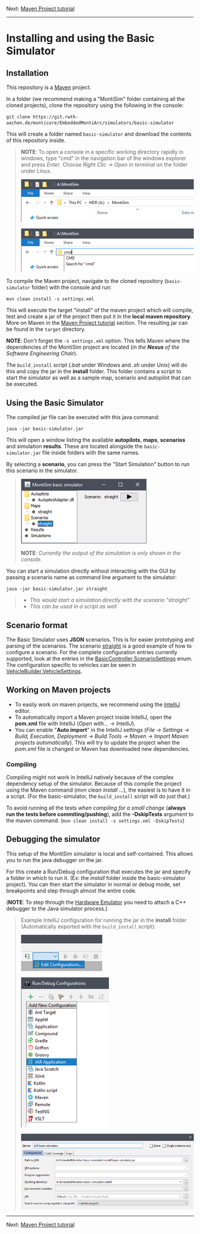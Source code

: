 <!-- (c) https://github.com/MontiCore/monticore -->
Next: [Maven Project tutorial](maven.md)

---

# Installing and using the Basic Simulator



## Installation

This repository is a [Maven](https://maven.apache.org/) project.

In a folder (we recommend making a "MontiSim" folder containing all the cloned projects), clone the repository using the following in the console:
```batch
git clone https://git.rwth-aachen.de/monticore/EmbeddedMontiArc/simulators/basic-simulator
```
This will create a folder named `basic-simulator` and download the contents of this repository inside.

> **NOTE**: To open a console in a specific working directory rapidly in windows, type "cmd" in the navigation bar of the windows explorer and press *Enter*.
> Choose *Right Clic -> Open in terminal* on the folder under Linux.
>
> ![Select the navigation bar.](images/cmd1.png "Select the navigation bar.")
>
> ![Type in "cmd" then press Enter.](images/cmd2.png "Type in cmd then press Enter.")

To compile the Maven project, navigate to the cloned repository (`basic-simulator` folder) with the console and run:
```batch
mvn clean install -s settings.xml
```
This will execute the target "install" of the maven project which will compile, test and create a jar of the project then put it in the
**local maven repository**. More on Maven in the [Maven Project tutorial](docs/maven.md) section. The resulting
jar can be found in the `target` directory.

**NOTE**: Don't forget the `-s settings.xml` option. This tells Maven where the dependencies of the MontiSim project are located 
(_in the **Nexus** of the Software Engineering Chair_).

The `build_install` script (*.bat* under Windows and *.sh* under Unix) will do this and copy the jar in the **install**
folder. This folder contains a script to start the simulator as well as a sample map, scenario and autopilot that can be 
executed.

## Using the Basic Simulator

The compiled jar file can be executed with this java command:
```batch
java -jar basic-simulator.jar
```

This will open a window listing the available **autopilots**, **maps**, **scenarios** and simulation **results**. These are 
located alongside the `basic-simulator.jar` file inside folders with the same names.

By selecting a **scenario**, you can press the "Start Simulation" button to run this scenario in the simulator.

> ![Scenario select.](images/usage.png "Select a scenario and press the button.")
> 
> **NOTE**: *Currently the output of the simulation is only shown in the console.*

You can start a simulation directly without interacting with the GUI by passing a scenario name as command line argument
to the simulator:
```batch
java -jar basic-simulator.jar straight
```
> - *This would start a simulation directly with the scenario "straight"*
> - *This can be used in a script as well*

## Scenario format

The Basic Simulator uses **JSON** scenarios. This is for easier prototyping and parsing of the scenarios. The scenario [straight](../install/scenarios/straight.json) is a good
example of how to configure a scenario. For the complete configuration entries currently supported, look at the entries in the 
[BasicController.ScenarioSettings](../src/main/java/de/rwth_aachen/se/montisim/simulators/basic_simulator/controller/BasicController.java#L35) enum.
The configuration specific to vehicles can be seen in 
[VehicleBuilder.VehicleSettings](../src/main/java/de/rwth_aachen/se/montisim/simulators/basic_simulator/controller/VehicleBuilder.java#L72).

## Working on Maven projects

- To easily work on maven projects, we recommend using the [IntelliJ](https://www.jetbrains.com/idea/) editor.
- To automatically import a Maven project inside IntelliJ, open the **pom.xml** file with IntelliJ (*Open with... -> IntelliJ*).
- You can enable "**Auto import**" in the IntelliJ settings (*File -> Settings -> Build, Execution, Deployment -> Build Tools -> Maven -> Import Maven projects automatically*).
  This will try to update the project when the *pom.xml* file is changed or Maven has downloaded new dependencies.

### Compiling

Compiling might not work in IntelliJ natively because of the complex dependency setup of the simulator. Because of this compile the project using
the Maven command (*mvn clean install ...*), the easiest is to have it in a script. (For the basic-simulator, the `build_install` script will do just that.)

To avoid running all the tests *when compiling for a small change* (**always run the tests before commiting/pushing**), add the **-DskipTests** argument to the 
maven command. (`mvn clean install -s settings.xml -DskipTests`)

## Debugging the simulator

This setup of the MontiSim simulator is local and self-contained. This allows you to run the java debugger on the jar.

For this create a Run/Debug configuration that executes the jar and specify a folder in which to run it. (Ex: the *install* folder inside the basic-simulator project).
You can then start the simulator in normal or debug mode, set breakpoints and step through almost the entire code. 

(**NOTE**: To step through the [Hardware Emulator](https://git.rwth-aachen.de/monticore/EmbeddedMontiArc/simulators/hardware_emulator) you need to attach a C++
debugger to the Java simulator process.)

> Example IntelliJ configuration for running the jar in the **install** folder (Automatically exported with the `build_install` script):
>
> ![Config1](images/config1.png "Select Edit configurations.")
>
> ![Config2](images/config2.png "Create a new JAR config.")
>
> ![Config3](images/config3.png "Select the jar and the working directory.")

---
Next: [Maven Project tutorial](maven.md)
